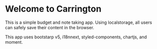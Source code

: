 # Welcome to Carrington

This is a simple budget and note taking app.
Using localstorage, all users can safely save their content in the browser.

This app uses bootstarp v5, i18nnext, styled-components, chartjs, and moment.
